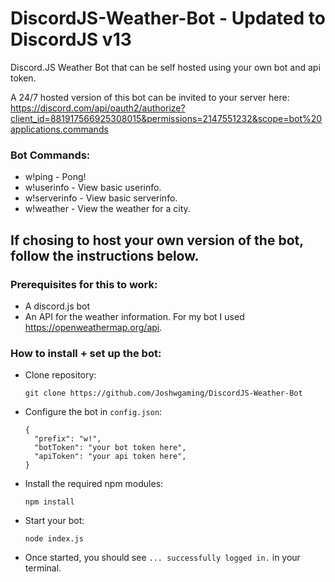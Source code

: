 # DiscordJS-Weather-Bot - Updated to DiscordJS v13
Discord.JS Weather Bot that can be self hosted using your own bot and api token.

A 24/7 hosted version of this bot can be invited to your server here: 
https://discord.com/api/oauth2/authorize?client_id=881917566925308015&permissions=2147551232&scope=bot%20applications.commands


### Bot Commands:
- w!ping - Pong!
- w!userinfo - View basic userinfo.
- w!serverinfo - View basic serverinfo.
- w!weather <city> - View the weather for a city.

  
## If chosing to host your own version of the bot, follow the instructions below.

  
### Prerequisites for this to work:
- A discord.js bot
- An API for the weather information. For my bot I used https://openweathermap.org/api.
  

### How to install + set up the bot:
- Clone repository:
  ```
  git clone https://github.com/Joshwgaming/DiscordJS-Weather-Bot
  ```
- Configure the bot in `config.json`:
  ```
  {
    "prefix": "w!",
    "botToken": "your bot token here",
    "apiToken": "your api token here",
  }
  ```
- Install the required npm modules:
  ```
  npm install
  ```
- Start your bot:
  ```
  node index.js
  ```
- Once started, you should see `... successfully logged in.` in your terminal.
